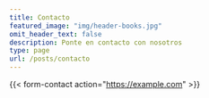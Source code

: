 ```yaml
---
title: Contacto
featured_image: "img/header-books.jpg"
omit_header_text: false
description: Ponte en contacto con nosotros
type: page
url: /posts/contacto
---
```


{{< form-contact action="https://example.com"  >}}